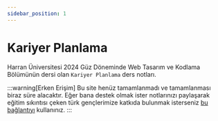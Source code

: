 ```yaml
---
sidebar_position: 1
---
```


# Kariyer Planlama

Harran Üniversitesi 2024 Güz Döneminde Web Tasarım ve Kodlama Bölümünün dersi olan `Kariyer Planlama` ders notları.

:::warning[Erken Erişim]
Bu site henüz tamamlanmadı ve tamamlanması biraz süre alacaktır. Eğer bana destek olmak ister notlarınızı paylaşarak eğitim sıkıntısı çeken türk gençlerimize katkıda bulunmak isterseniz [bu bağlantıyı](#) kullanınız.
:::